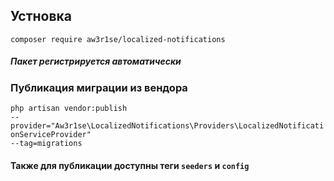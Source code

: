 ## Устновка
<code>composer require aw3r1se/localized-notifications</code>
##### Пакет регистрируется автоматически

### Публикация миграции из вендора
<code>php artisan vendor:publish --provider="Aw3r1se\LocalizedNotifications\Providers\LocalizedNotificationServiceProvider" --tag=migrations</code>
#### Также для публикации доступны теги <code>seeders</code> и <code>config</code>
